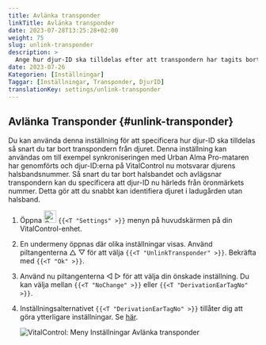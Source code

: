 ```yaml
---
title: Avlänka transponder
linkTitle: Avlänka transponder
date: 2023-07-28T13:25:28+02:00
weight: 75
slug: unlink-transponder
description: >
  Ange hur djur-ID ska tilldelas efter att transpondern har tagits bort.
date: 2023-07-26
Kategorien: [Inställningar]
Taggar: [Inställningar, Transponder, DjurID]
translationKey: settings/unlink-transponder
---
```

## Avlänka Transponder {#unlink-transponder}

Du kan använda denna inställning för att specificera hur djur-ID ska tilldelas så snart du tar bort transpondern från djuret. Denna inställning kan användas om till exempel synkroniseringen med Urban Alma Pro-mataren har genomförts och djur-ID:erna på VitalControl nu motsvarar djurens halsbandsnummer. Så snart du tar bort halsbandet och avlägsnar transpondern kan du specificera att djur-ID nu härleds från öronmärkets nummer. Detta gör att du snabbt kan identifiera djuret i ladugården utan halsband.

1. Öppna <img src="/icons/gear.svg" width="25" align="bottom" alt="Settings" /> `{{<T "Settings" >}}` menyn på huvudskärmen på din VitalControl-enhet.

2. En undermeny öppnas där olika inställningar visas. Använd piltangenterna △ ▽ för att välja `{{<T "UnlinkTransponder" >}}`. Bekräfta med `{{<T "Ok" >}}`.

3. Använd nu piltangenterna ◁ ▷ för att välja din önskade inställning. Du kan välja mellan `{{<T "NoChange" >}}` eller `{{<T "DerivationEarTagNo" >}}`.

4. Inställningsalternativet `{{<T "DerivationEarTagNo" >}}` tillåter dig att göra ytterligare inställningar. Se [här](/sv/docs/settings/animal-registration/#digit-of-the-new-id). 

   ![VitalControl: Meny Inställningar Avlänka transponder](../images/unlink-transponder.png "Avlänka transponder")
   
